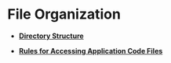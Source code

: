 # File Organization<a name="EN-US_TOPIC_0000001158141245"></a>

-   **[Directory Structure](ts-framework-directory.md)**  

-   **[Rules for Accessing Application Code Files](ts-framework-file-access-rules.md)**  


